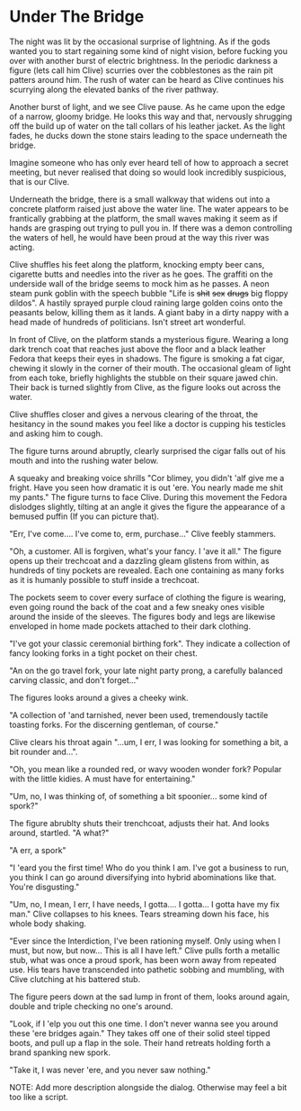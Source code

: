 # Under The Bridge

The night was lit by the occasional surprise of lightning. As if the gods wanted you to start regaining some kind of night vision, before fucking you over with another burst of electric brightness. In the periodic darkness a figure (lets call him Clive) scurries over the cobblestones as the rain pit patters around him. The rush of water can be heard as Clive continues his scurrying along the elevated banks of the river pathway.

Another burst of light, and we see Clive pause. As he came upon the edge of a narrow, gloomy bridge. He looks this way and that, nervously shrugging off the build up of water on the tall collars of his leather jacket. As the light fades, he ducks down the stone stairs leading to the space underneath the bridge.

Imagine someone who has only ever heard tell of how to approach a secret meeting, but never realised that doing so would look incredibly suspicious, that is our Clive.

Underneath the bridge, there is a small walkway that widens out into a concrete platform raised just above the water line. The water appears to be frantically grabbing at the platform, the small waves making it seem as if hands are grasping out trying to pull you in. If there was a demon controlling the waters of hell, he would have been proud at the way this river was acting.

Clive shuffles his feet along the platform, knocking empty beer cans, cigarette butts and needles into the river as he goes. The graffiti on the underside wall of the bridge seems to mock him as he passes. A neon steam punk goblin with the speech bubble "Life is ~~shit~~ ~~sex~~ ~~drugs~~ big floppy dildos". A hastily sprayed purple cloud raining large golden coins onto the peasants below, killing them as it lands. A giant baby in a dirty nappy with a head made of hundreds of politicians. Isn't street art wonderful.

In front of Clive, on the platform stands a mysterious figure. Wearing a long dark trench coat that reaches just above the floor and a black leather Fedora that keeps their eyes in shadows. The figure is smoking a fat cigar, chewing it slowly in the corner of their mouth. The occasional gleam of light from each toke, briefly highlights the stubble on their square jawed chin. Their back is turned slightly from Clive, as the figure looks out across the water.

Clive shuffles closer and gives a nervous clearing of the throat, the hesitancy in the sound makes you feel like a doctor is cupping his testicles and asking him to cough.

The figure turns around abruptly, clearly surprised the cigar falls out of his mouth and into the rushing water below.

A squeaky and breaking voice shrills "Cor blimey, you didn't 'alf give me a fright. Have you seen how dramatic it is out 'ere. You nearly made me shit my pants." The figure turns to face Clive. During this movement the Fedora dislodges slightly, tilting at an angle it gives the figure the appearance of a bemused puffin (If you can picture that).

"Err, I've come.... I've come to, erm, purchase..." Clive feebly stammers.

"Oh, a customer. All is forgiven, what's your fancy. I 'ave it all." The figure opens up their trechcoat and a dazzling gleam glistens from within, as hundreds of tiny pockets are revealed. Each one containing as many forks as it is humanly possible to stuff inside a trechcoat.

The pockets seem to cover every surface of clothing the figure is wearing, even going round the back of the coat and a few sneaky ones visible around the inside of the sleeves. The figures body and legs are likewise enveloped in home made pockets attached to their dark clothing.

"I've got your classic ceremonial birthing fork". They indicate a collection of fancy looking forks in a tight pocket on their chest.

"An on the go travel fork, your late night party prong, a carefully balanced carving classic, and don't forget..."

The figures looks around a gives a cheeky wink.

"A collection of 'and tarnished, never been used, tremendously tactile toasting forks. For the discerning gentleman, of course."

Clive clears his throat again "...um, I err, I was looking for something a bit, a bit rounder and...".

"Oh, you mean like a rounded red, or wavy wooden wonder fork? Popular with the little kidies. A must have for entertaining."

"Um, no, I was thinking of, of something a bit spoonier... some kind of spork?"

The figure abrublty shuts their trenchcoat, adjusts their hat. And looks around, startled. "A what?"

"A err, a spork"

"I 'eard you the first time! Who do you think I am. I've got a business to run, you think I can go around diversifying into hybrid abominations like that. You're disgusting."

"Um, no, I mean, I err, I have needs, I gotta.... I gotta... I gotta have my fix man." Clive collapses to his knees. Tears streaming down his face, his whole body shaking.

"Ever since the Interdiction, I've been rationing myself. Only using when I must, but now, but now... This is all I have left." Clive pulls forth a metallic stub, what was once a proud spork, has been worn away from repeated use. His tears have transcended into pathetic sobbing and mumbling, with Clive clutching at his battered stub.

The figure peers down at the sad lump in front of them, looks around again, double and triple checking no one's around.

"Look, if I 'elp you out this one time. I don't never wanna see you around these 'ere bridges again." They takes off one of their solid steel tipped boots, and pull up a flap in the sole. Their hand retreats holding forth a brand spanking new spork.

"Take it, I was never 'ere, and you never saw nothing."

NOTE: Add more description alongside the dialog. Otherwise may feel a bit too like a script.
